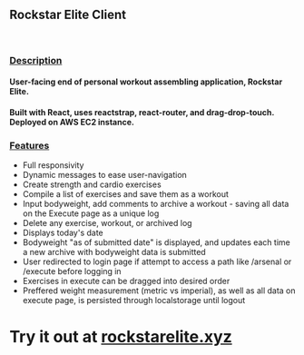 <h2>Rockstar Elite Client</h2><br>
<h3><u>Description</u></h3>
<h4>User-facing end of personal workout assembling application, Rockstar Elite.</h4>
<h4>Built with React, uses reactstrap, react-router, and drag-drop-touch. Deployed on AWS EC2 instance.</h4>
<h3><u>Features</u></h3>
<ul>
  <li>Full responsivity</li>
  <li>Dynamic messages to ease user-navigation</li>
  <li>Create strength and cardio exercises</li>
  <li>Compile a list of exercises and save them as a workout</li>
  <li>Input bodyweight, add comments to archive a workout - saving all data on the Execute page as a unique log</li>
  <li>Delete any exercise, workout, or archived log</li>
  <li>Displays today's date</li>
  <li>Bodyweight "as of submitted date" is displayed, and updates each time a new archive with bodyweight data is submitted</li>
  <li>User redirected to login page if attempt to access a path like /arsenal or /execute before logging in</li>
  <li>Exercises in execute can be dragged into desired order</li>
  <li>Preffered weight measurement (metric vs imperial), as well as all data on execute page, is persisted through localstorage until logout</li>
</ul>

<h1>Try it out at <a href="https://rockstarelite.xyz" target="_blank">rockstarelite.xyz</a></h1>
